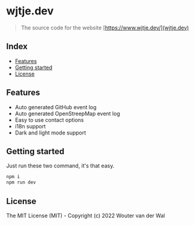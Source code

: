 # wjtje.dev <!-- omit in toc -->

> The source code for the website [https://www.wjtje.dev/](wjtje.dev)

## Index <!-- omit in toc -->

- [Features](#features)
- [Getting started](#getting-started)
- [License](#license)

## Features

- Auto generated GitHub event log
- Auto generated OpenStreepMap event log
- Easy to use contact options
- i18n support
- Dark and light mode support

## Getting started

Just run these two command, it's that easy.

```bash
npm i
npm run dev
```

## License

The MIT License (MIT) - Copyright (c) 2022 Wouter van der Wal
